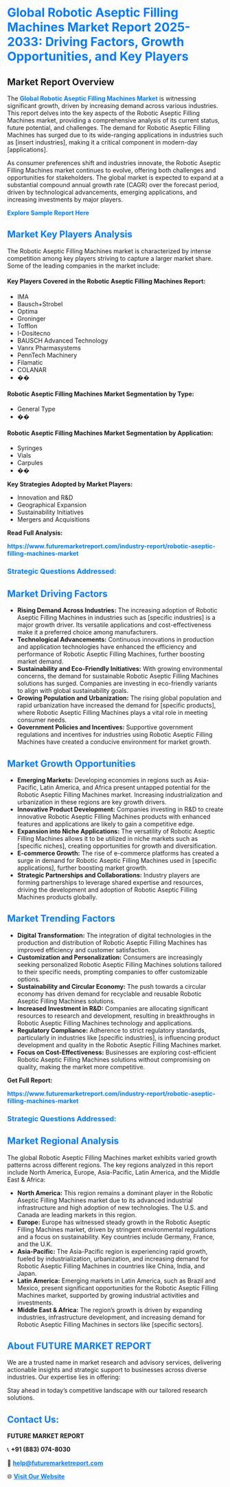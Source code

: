 <h1 style="color: #007BFF;">Global Robotic Aseptic Filling Machines Market Report 2025-2033: Driving Factors, Growth Opportunities, and Key Players</h1>

<section id="overview">
<h2>Market Report Overview</h2>
<p>The <a href="https://www.futuremarketreport.com/industry-report/robotic-aseptic-filling-machines-market" style="color: #007BFF; text-decoration: none;"><strong>Global Robotic Aseptic Filling Machines Market</strong></a> is witnessing significant growth, driven by increasing demand across various industries. This report delves into the key aspects of the Robotic Aseptic Filling Machines market, providing a comprehensive analysis of its current status, future potential, and challenges. The demand for Robotic Aseptic Filling Machines has surged due to its wide-ranging applications in industries such as [insert industries], making it a critical component in modern-day [applications].</p>
<p>As consumer preferences shift and industries innovate, the Robotic Aseptic Filling Machines market continues to evolve, offering both challenges and opportunities for stakeholders. The global market is expected to expand at a substantial compound annual growth rate (CAGR) over the forecast period, driven by technological advancements, emerging applications, and increasing investments by major players.</p>
</section>

<section id="overview">
<p><a href="https://www.futuremarketreport.com/request-sample/reportId=117770" style="color: #007BFF; text-decoration: none;"><strong>Explore Sample Report Here</strong></a></p>
</section>

<section id="key-players">
<h2 style="color: #007BFF;">Market Key Players Analysis</h2>
<p>The Robotic Aseptic Filling Machines market is characterized by intense competition among key players striving to capture a larger market share. Some of the leading companies in the market include:</p>
<h4>Key Players Covered in the Robotic Aseptic Filling Machines Report:</h4>
<ul><li>IMA</li><li>Bausch+Strobel</li><li>Optima</li><li>Groninger</li><li>Tofflon</li><li>I-Dositecno</li><li>BAUSCH Advanced Technology</li><li>Vanrx Pharmasystems</li><li>PennTech Machinery</li><li>Filamatic</li><li>COLANAR</li><li>��</li></ul>
<h4>Robotic Aseptic Filling Machines Market Segmentation by Type:</h4>
<ul><li>General Type</li><li>��</li></ul>

<h4>Robotic Aseptic Filling Machines Market Segmentation by Application:</h4>
<ul><li>Syringes</li><li>Vials</li><li>Carpules</li><li>��</li></ul>
<p><strong>Key Strategies Adopted by Market Players:</strong></p>
<ul>
<li>Innovation and R&D</li>
<li>Geographical Expansion</li>
<li>Sustainability Initiatives</li>
<li>Mergers and Acquisitions</li>
</ul>
</section>

<section>
<p><strong>Read Full Analysis: </strong></p><a href="https://www.futuremarketreport.com/industry-report/robotic-aseptic-filling-machines-market" style="color: #007BFF; text-decoration: none;"><strong>https://www.futuremarketreport.com/industry-report/robotic-aseptic-filling-machines-market</strong></a>
<h3 style="color: #007BFF;">Strategic Questions Addressed:</h3>
</section>

<section id="driving-factors">
<h2 style="color: #007BFF;">Market Driving Factors</h2>
<ul>
<li><strong>Rising Demand Across Industries:</strong> The increasing adoption of Robotic Aseptic Filling Machines in industries such as [specific industries] is a major growth driver. Its versatile applications and cost-effectiveness make it a preferred choice among manufacturers.</li>
<li><strong>Technological Advancements:</strong> Continuous innovations in production and application technologies have enhanced the efficiency and performance of Robotic Aseptic Filling Machines, further boosting market demand.</li>
<li><strong>Sustainability and Eco-Friendly Initiatives:</strong> With growing environmental concerns, the demand for sustainable Robotic Aseptic Filling Machines solutions has surged. Companies are investing in eco-friendly variants to align with global sustainability goals.</li>
<li><strong>Growing Population and Urbanization:</strong> The rising global population and rapid urbanization have increased the demand for [specific products], where Robotic Aseptic Filling Machines plays a vital role in meeting consumer needs.</li>
<li><strong>Government Policies and Incentives:</strong> Supportive government regulations and incentives for industries using Robotic Aseptic Filling Machines have created a conducive environment for market growth.</li>
</ul>
</section>

<section id="growth-opportunities">
<h2 style="color: #007BFF;">Market Growth Opportunities</h2>
<ul>
<li><strong>Emerging Markets:</strong> Developing economies in regions such as Asia-Pacific, Latin America, and Africa present untapped potential for the Robotic Aseptic Filling Machines market. Increasing industrialization and urbanization in these regions are key growth drivers.</li>
<li><strong>Innovative Product Development:</strong> Companies investing in R&D to create innovative Robotic Aseptic Filling Machines products with enhanced features and applications are likely to gain a competitive edge.</li>
<li><strong>Expansion into Niche Applications:</strong> The versatility of Robotic Aseptic Filling Machines allows it to be utilized in niche markets such as [specific niches], creating opportunities for growth and diversification.</li>
<li><strong>E-commerce Growth:</strong> The rise of e-commerce platforms has created a surge in demand for Robotic Aseptic Filling Machines used in [specific applications], further boosting market growth.</li>
<li><strong>Strategic Partnerships and Collaborations:</strong> Industry players are forming partnerships to leverage shared expertise and resources, driving the development and adoption of Robotic Aseptic Filling Machines products globally.</li>
</ul>
</section>

<section id="trending-factors">
<h2 style="color: #007BFF;">Market Trending Factors</h2>
<ul>
<li><strong>Digital Transformation:</strong> The integration of digital technologies in the production and distribution of Robotic Aseptic Filling Machines has improved efficiency and customer satisfaction.</li>
<li><strong>Customization and Personalization:</strong> Consumers are increasingly seeking personalized Robotic Aseptic Filling Machines solutions tailored to their specific needs, prompting companies to offer customizable options.</li>
<li><strong>Sustainability and Circular Economy:</strong> The push towards a circular economy has driven demand for recyclable and reusable Robotic Aseptic Filling Machines solutions.</li>
<li><strong>Increased Investment in R&D:</strong> Companies are allocating significant resources to research and development, resulting in breakthroughs in Robotic Aseptic Filling Machines technology and applications.</li>
<li><strong>Regulatory Compliance:</strong> Adherence to strict regulatory standards, particularly in industries like [specific industries], is influencing product development and quality in the Robotic Aseptic Filling Machines market.</li>
<li><strong>Focus on Cost-Effectiveness:</strong> Businesses are exploring cost-efficient Robotic Aseptic Filling Machines solutions without compromising on quality, making the market more competitive.</li>
</ul>
</section>

<section>
<p><strong>Get Full Report: </strong></p><a href="https://www.futuremarketreport.com/industry-report/robotic-aseptic-filling-machines-market" style="color: #007BFF; text-decoration: none;"><strong>https://www.futuremarketreport.com/industry-report/robotic-aseptic-filling-machines-market</strong></a>
<h3 style="color: #007BFF;">Strategic Questions Addressed:</h3>
</section>


<section id="regional-analysis">
<h2 style="color: #007BFF;">Market Regional Analysis</h2>
<p>The global Robotic Aseptic Filling Machines market exhibits varied growth patterns across different regions. The key regions analyzed in this report include North America, Europe, Asia-Pacific, Latin America, and the Middle East & Africa:</p>
<ul>
<li><strong>North America:</strong> This region remains a dominant player in the Robotic Aseptic Filling Machines market due to its advanced industrial infrastructure and high adoption of new technologies. The U.S. and Canada are leading markets in this region.</li>
<li><strong>Europe:</strong> Europe has witnessed steady growth in the Robotic Aseptic Filling Machines market, driven by stringent environmental regulations and a focus on sustainability. Key countries include Germany, France, and the U.K.</li>
<li><strong>Asia-Pacific:</strong> The Asia-Pacific region is experiencing rapid growth, fueled by industrialization, urbanization, and increasing demand for Robotic Aseptic Filling Machines in countries like China, India, and Japan.</li>
<li><strong>Latin America:</strong> Emerging markets in Latin America, such as Brazil and Mexico, present significant opportunities for the Robotic Aseptic Filling Machines market, supported by growing industrial activities and investments.</li>
<li><strong>Middle East & Africa:</strong> The region’s growth is driven by expanding industries, infrastructure development, and increasing demand for Robotic Aseptic Filling Machines in sectors like [specific sectors].</li>
</ul>
</section>

<footer>
<h2 style="color: #007BFF;">About FUTURE MARKET REPORT</h2>
<p>We are a trusted name in market research and advisory services, delivering actionable insights and strategic support to businesses across diverse industries. Our expertise lies in offering:</p>

<p>Stay ahead in today’s competitive landscape with our tailored research solutions.</p>

<h2 style="color: #007BFF;">Contact Us:</h2>
<p><strong>FUTURE MARKET REPORT</strong></p>
<p>📞 <strong>+91 (883) 074-8030</strong></p>
<p>📧 <strong><a href="mailto:help@futuremarketreport.com" style="color: #007BFF;">help@futuremarketreport.com</a></strong></p>
<p>🌐 <strong><a href="https://www.futuremarketreport.com/" style="color: #007BFF;">Visit Our Website</a></strong></p>
</footer>